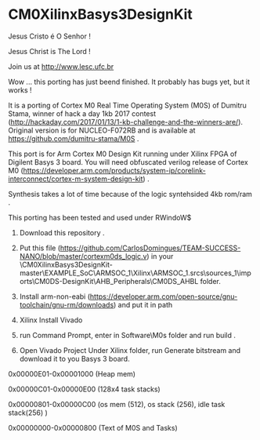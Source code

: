 # CM0XilinxBasys3DesignKit

Jesus Cristo é O Senhor !

Jesus Christ is The Lord !

Join us at http://www.lesc.ufc.br 

Wow ... this porting has just beend finished. It probably has bugs yet, but it works ! 

It is a porting of Cortex M0 Real Time Operating System (M0S) of Dumitru Stama, winner of hack a day 1kb 2017 contest (http://hackaday.com/2017/01/13/1-kb-challenge-and-the-winners-are/). Original version is for NUCLEO-F072RB and is available at https://github.com/dumitru-stama/M0S .

This port is for Arm Cortex M0 Design Kit running under Xilinx FPGA of Digilent Basys 3 board. You will need obfuscated verilog release of Cortex M0 (https://developer.arm.com/products/system-ip/corelink-interconnect/cortex-m-system-design-kit) .

Synthesis takes a lot of time because of the logic syntehsided 4kb rom/ram .

This porting has been tested and used under RWindoW$

1. Download this repository .
2. Put this file (https://github.com/CarlosDomingues/TEAM-SUCCESS-NANO/blob/master/cortexm0ds_logic.v) in your \CM0XilinxBasys3DesignKit-master\EXAMPLE_SoC\ARMSOC_1\Xilinx\ARMSOC_1.srcs\sources_1\imports\CM0DS-DesignKit\AHB_Peripherals\CM0DS_AHBL folder.

2. Install arm-non-eabi (https://developer.arm.com/open-source/gnu-toolchain/gnu-rm/downloads) and put it in path

3. Xilinx Install Vivado

4. run Command Prompt, enter in Software\M0s folder and run build .

5. Open Vivado Project Under Xilinx folder, run Generate bitstream and download it to you Basys 3 board.




0x00000E01-0x00001000 (Heap mem)

0x00000C01-0x00000E00 (128x4 task stacks)

0x00000801-0x00000C00 (os mem (512), os stack (256), idle task stack(256) )

0x00000000-0x00000800 (Text of M0S and Tasks)



